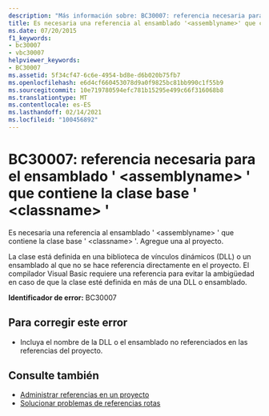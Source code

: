 ```yaml
---
description: "Más información sobre: BC30007: referencia necesaria para el ensamblado ' <assemblyname> ' que contiene la clase base ' <classname> '"
title: Es necesaria una referencia al ensamblado '<assemblyname>' que contenga la clase base '<classname>'
ms.date: 07/20/2015
f1_keywords:
- bc30007
- vbc30007
helpviewer_keywords:
- BC30007
ms.assetid: 5f34cf47-6c6e-4954-bd8e-d6b020b75fb7
ms.openlocfilehash: e6d4cf660453078d9a0f9825bc81bb990c1f55b9
ms.sourcegitcommit: 10e719780594efc781b15295e499c66f316068b8
ms.translationtype: MT
ms.contentlocale: es-ES
ms.lasthandoff: 02/14/2021
ms.locfileid: "100456892"
---
```

# <a name="bc30007-reference-required-to-assembly-assemblyname-containing-the-base-class-classname"></a>BC30007: referencia necesaria para el ensamblado ' \<assemblyname> ' que contiene la clase base ' \<classname> '

Es necesaria una referencia al ensamblado ' \<assemblyname> ' que contiene la clase base ' \<classname> '. Agregue una al proyecto.

 La clase está definida en una biblioteca de vínculos dinámicos (DLL) o un ensamblado al que no se hace referencia directamente en el proyecto. El compilador Visual Basic requiere una referencia para evitar la ambigüedad en caso de que la clase esté definida en más de una DLL o ensamblado.

 **Identificador de error:** BC30007

## <a name="to-correct-this-error"></a>Para corregir este error

- Incluya el nombre de la DLL o el ensamblado no referenciados en las referencias del proyecto.

## <a name="see-also"></a>Consulte también

- [Administrar referencias en un proyecto](/visualstudio/ide/managing-references-in-a-project)
- [Solucionar problemas de referencias rotas](/visualstudio/ide/troubleshooting-broken-references)

